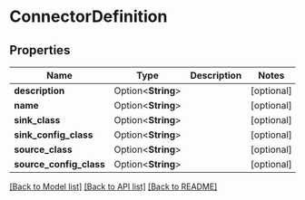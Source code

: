 # ConnectorDefinition

## Properties

Name | Type | Description | Notes
------------ | ------------- | ------------- | -------------
**description** | Option<**String**> |  | [optional]
**name** | Option<**String**> |  | [optional]
**sink_class** | Option<**String**> |  | [optional]
**sink_config_class** | Option<**String**> |  | [optional]
**source_class** | Option<**String**> |  | [optional]
**source_config_class** | Option<**String**> |  | [optional]

[[Back to Model list]](../README.md#documentation-for-models) [[Back to API list]](../README.md#documentation-for-api-endpoints) [[Back to README]](../README.md)


